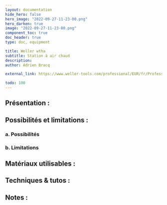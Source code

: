 ```yaml
---
layout: documentation
hide_hero: false
hero_image: "2022-09-27-11-23-00.png"
hero_darken: true
image: "2022-09-27-11-23-00.png"
component_toc: true
doc_header: true
type: doc, equipment

title: Weller wtha
subtitle: Station à air chaud
description: 
author: Adrien Bracq

external_link: https://www.weller-tools.com/professional/EUR/fr/Professionnel/Techniques+de+soudage/Stations+de+soudage/Stations+à+air+chaud/900+W/WTHA+1+%28UK%29

todo: 100
---
```


## Présentation :

## Possibilités et limitations :

### a. Possibilités

### b. Limitations

## Matériaux utilisables :

## Techniques & tutos :

## Notes :
